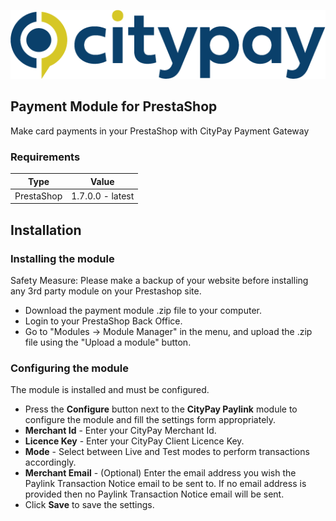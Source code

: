 ![CityPay](citypay-logo.png)

## Payment Module for PrestaShop

Make card payments in your PrestaShop with CityPay Payment Gateway

### Requirements

Type       | Value
---------- | ------------------
PrestaShop | 1.7.0.0 - latest


## Installation

### Installing the module

Safety Measure: Please make a backup of your website before installing any 3rd party module on your Prestashop site.

*   Download the payment module .zip file to your computer.
*   Login to your PrestaShop Back Office.
*   Go to "Modules -> Module Manager" in the menu, and upload the .zip file using the "Upload a module" button.


### Configuring the module

The module is installed and must be configured.

*  Press the __Configure__ button next to the __CityPay Paylink__ module to configure the module and fill the settings form appropriately.
* __Merchant Id__ - Enter your CityPay Merchant Id.
* __Licence Key__ - Enter your CityPay Client Licence Key.
* __Mode__ - Select between Live and Test modes to perform transactions accordingly.
* __Merchant Email__ - (Optional) Enter the email address you wish the Paylink Transaction Notice email to be sent to.
 If no email address is provided then no Paylink Transaction Notice email will be sent.
* Click __Save__ to save the settings.
